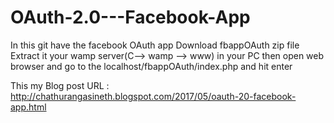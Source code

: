 # OAuth-2.0---Facebook-App

In this git have the facebook OAuth app
 Download fbappOAuth zip file 
 Extract it your wamp server(C--> wamp --> www) in your PC
 then open web browser and go to the localhost/fbappOAuth/index.php and hit enter
 
 This my Blog post URL : http://chathurangasineth.blogspot.com/2017/05/oauth-20-facebook-app.html

